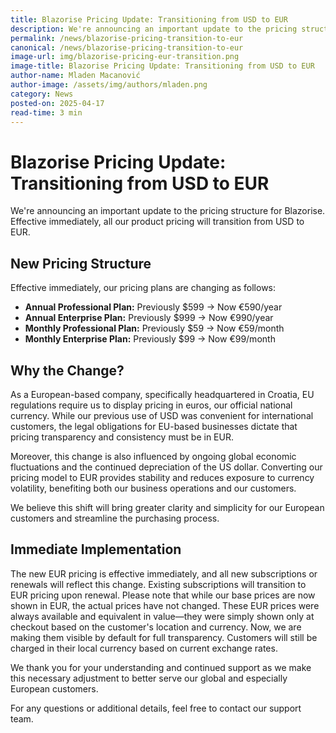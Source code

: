 ```yaml
---
title: Blazorise Pricing Update: Transitioning from USD to EUR
description: We're announcing an important update to the pricing structure for Blazorise. Effective immediately, all our product pricing will transition from USD to EUR.
permalink: /news/blazorise-pricing-transition-to-eur
canonical: /news/blazorise-pricing-transition-to-eur
image-url: img/blazorise-pricing-eur-transition.png
image-title: Blazorise Pricing Update: Transitioning from USD to EUR
author-name: Mladen Macanović
author-image: /assets/img/authors/mladen.png
category: News
posted-on: 2025-04-17
read-time: 3 min
---
```


# Blazorise Pricing Update: Transitioning from USD to EUR

<p class="lead">We're announcing an important update to the pricing structure for Blazorise. Effective immediately, all our product pricing will transition from USD to EUR.</p>

## New Pricing Structure

Effective immediately, our pricing plans are changing as follows:

- **Annual Professional Plan:** Previously $599 → Now €590/year
- **Annual Enterprise Plan:** Previously $999 → Now €990/year
- **Monthly Professional Plan:** Previously $59 → Now €59/month
- **Monthly Enterprise Plan:** Previously $99 → Now €99/month

## Why the Change?

As a European-based company, specifically headquartered in Croatia, EU regulations require us to display pricing in euros, our official national currency. While our previous use of USD was convenient for international customers, the legal obligations for EU-based businesses dictate that pricing transparency and consistency must be in EUR.

Moreover, this change is also influenced by ongoing global economic fluctuations and the continued depreciation of the US dollar. Converting our pricing model to EUR provides stability and reduces exposure to currency volatility, benefiting both our business operations and our customers.

We believe this shift will bring greater clarity and simplicity for our European customers and streamline the purchasing process.

## Immediate Implementation

The new EUR pricing is effective immediately, and all new subscriptions or renewals will reflect this change. Existing subscriptions will transition to EUR pricing upon renewal. Please note that while our base prices are now shown in EUR, the actual prices have not changed. These EUR prices were always available and equivalent in value—they were simply shown only at checkout based on the customer's location and currency. Now, we are making them visible by default for full transparency. Customers will still be charged in their local currency based on current exchange rates.

We thank you for your understanding and continued support as we make this necessary adjustment to better serve our global and especially European customers.

For any questions or additional details, feel free to contact our support team.

